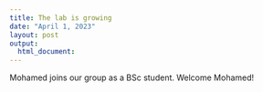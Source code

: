 ```yaml
---
title: The lab is growing
date: "April 1, 2023"
layout: post
output:
  html_document:
---
```


Mohamed joins our group as a BSc student. Welcome Mohamed!
